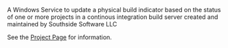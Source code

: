A Windows Service to update a physical build indicator based on the status of one or more projects in a continous integration build server created and maintained by Southside Software LLC

See the [Project Page](http://southsidesoft.com/BuildLight/) for information.